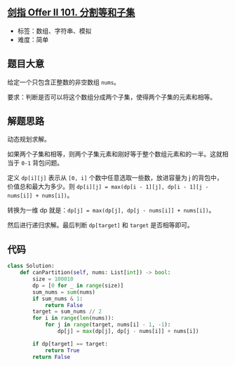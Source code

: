 ## [剑指 Offer II 101. 分割等和子集](https://leetcode-cn.com/problems/NUPfPr/)

- 标签：数组、字符串、模拟
- 难度：简单

## 题目大意

给定一个只包含正整数的非空数组 `nums`。

要求：判断是否可以将这个数组分成两个子集，使得两个子集的元素和相等。

## 解题思路

动态规划求解。

如果两个子集和相等，则两个子集元素和刚好等于整个数组元素和的一半。这就相当于 `0-1` 背包问题。

定义 `dp[i][j]` 表示从 `[0, i]` 个数中任意选取一些数，放进容量为 j 的背包中，价值总和最大为多少。则 `dp[i][j] = max(dp[i - 1][j], dp[i - 1][j - nums[i]] + nums[i])`。

转换为一维 dp 就是：`dp[j] = max(dp[j], dp[j - nums[i]] + nums[i])`。

然后进行递归求解。最后判断 `dp[target]` 和 `target` 是否相等即可。

## 代码

```Python
class Solution:
    def canPartition(self, nums: List[int]) -> bool:
        size = 100010
        dp = [0 for _ in range(size)]
        sum_nums = sum(nums)
        if sum_nums & 1:
            return False
        target = sum_nums // 2
        for i in range(len(nums)):
            for j in range(target, nums[i] - 1, -1):
                dp[j] = max(dp[j], dp[j - nums[i]] + nums[i])

        if dp[target] == target:
            return True
        return False
```


